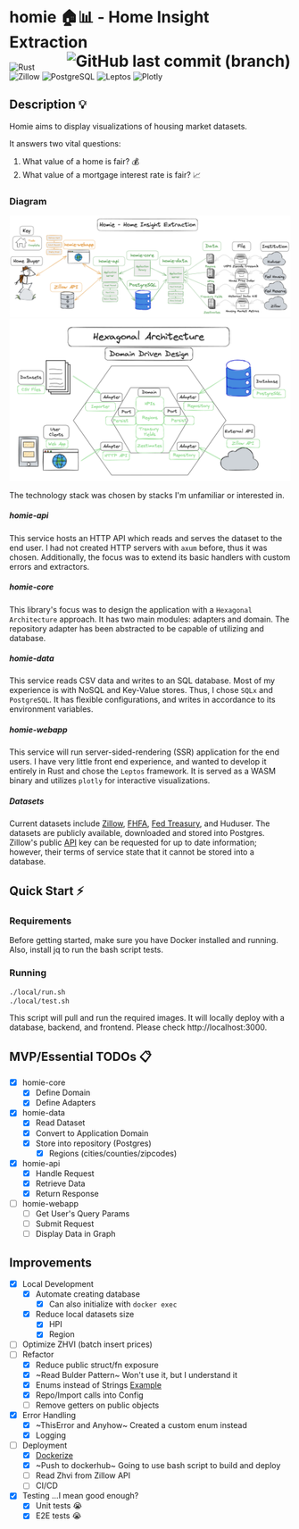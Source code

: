 # homie 🏠📊 - Home Insight Extraction <span style="float:right;"> ![GitHub last commit (branch)](https://img.shields.io/github/last-commit/Bui-Christopher/homie)</span>
![Rust](https://img.shields.io/badge/rust-%23000000.svg?style=for-the-badge&logo=rust&logoColor=white) ![Zillow](https://img.shields.io/badge/Zillow-006AFF.svg?style=for-the-badge&logo=Zillow&logoColor=white) ![PostgreSQL](https://img.shields.io/badge/postgresql-4169e1?style=for-the-badge&logo=postgresql&logoColor=white) ![Leptos](https://img.shields.io/badge/Leptos-EF3939.svg?style=for-the-badge&logo=Leptos&logoColor=white) ![Plotly](https://img.shields.io/badge/Plotly-3F4F75.svg?style=for-the-badge&logo=Plotly&logoColor=white)

## Description 💡
Homie aims to display visualizations of housing market datasets.

It answers two vital questions:
1. What value of a home is fair? 💰
2. What value of a mortgage interest rate is fair? 📈

### Diagram
![System Architecture Diagram](./docs/sys-arch.png)
![Software Architecture Diagram](./docs/soft-arch.png)

The technology stack was chosen by stacks I'm unfamiliar or interested in.

##### homie-api
This service hosts an HTTP API which reads and serves the dataset to the end user. I had not created HTTP servers with `axum` before, thus it was chosen.
Additionally, the focus was to extend its basic handlers with custom errors and extractors.

##### homie-core
This library's focus was to design the application with a `Hexagonal Architecture` approach. It has two main modules: adapters and domain.
The repository adapter has been abstracted to be capable of utilizing and database.

##### homie-data
This service reads CSV data and writes to an SQL database. Most of my experience is with NoSQL and Key-Value stores. Thus, I chose `SQLx` and `PostgreSQL`.
It has flexible configurations, and writes in accordance to its environment variables.

##### homie-webapp
This service will run server-sided-rendering (SSR) application for the end users. I have very little front end experience, and wanted to develop it entirely in Rust and chose the `Leptos` framework.
It is served as a WASM binary and utilizes `plotly` for interactive visualizations.

##### Datasets
Current datasets include [Zillow](https://www.zillow.com/research/data/), [FHFA](https://www.fhfa.gov/DataTools/Downloads/Pages/House-Price-Index-Datasets.aspx), [Fed Treasury](https://www.federalreserve.gov/releases/h15/), and Huduser.
The datasets are publicly available, downloaded and stored into Postgres. Zillow's public [API](https://www.zillowgroup.com/developers/) key can be requested for up to date information; however, their terms of service state that it cannot be stored into a database.

## Quick Start ⚡
### Requirements
Before getting started, make sure you have Docker installed and running. Also, install jq to run the bash script tests.

### Running
```
./local/run.sh
./local/test.sh
```
This script will pull and run the required images. It will locally deploy with a database, backend, and frontend.
Please check http://localhost:3000.

## MVP/Essential TODOs 📋
- [x] homie-core
    - [x] Define Domain
    - [x] Define Adapters
- [x] homie-data
    - [x] Read Dataset
    - [x] Convert to Application Domain
    - [x] Store into repository (Postgres)
        - [x] Regions (cities/counties/zipcodes)
- [x] homie-api
    - [x] Handle Request
    - [x] Retrieve Data
    - [x] Return Response
- [ ] homie-webapp
    - [ ] Get User's Query Params
    - [ ] Submit Request
    - [ ] Display Data in Graph

## Improvements
- [x] Local Development
    - [x] Automate creating database
        - [x] Can also initialize with `docker exec`
    - [x] Reduce local datasets size
        - [x] HPI
        - [x] Region
- [ ] Optimize ZHVI (batch insert prices)
- [ ] Refactor
    - [x] Reduce public struct/fn exposure
    - [x] ~Read Bulder Pattern~ Won't use it, but I understand it
    - [x] Enums instead of Strings [Example](https://github.com/launchbadge/sqlx/discussions/3041)
    - [x] Repo/Import calls into Config
    - [ ] Remove getters on public objects
- [x] Error Handling
    - [x] ~ThisError and Anyhow~ Created a custom enum instead
    - [x] Logging
- [ ] Deployment
    - [x] [Dockerize](https://itnext.io/a-practical-guide-to-containerize-your-rust-application-with-docker-77e8a391b4a8)
    - [x] ~Push to dockerhub~ Going to use bash script to build and deploy
    - [ ] Read Zhvi from Zillow API
    - [ ] CI/CD
- [x] Testing ...I mean good enough?
    - [x] Unit tests :sob:
    - [x] E2E tests :sob:
